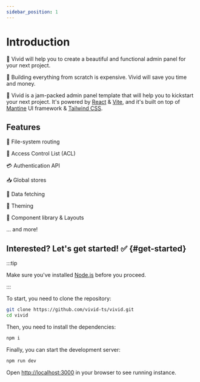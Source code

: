 ```yaml
---
sidebar_position: 1
---
```


# Introduction

🚀 Vivid will help you to create a beautiful and functional admin panel for your next project.

💸 Building everything from scratch is expensive. Vivid will save you time and money.

🧐 Vivid is a jam-packed admin panel template that will help you to kickstart your next project. It's powered by [React](https://reactjs.org/) & [Vite](https://vitejs.dev/), and it's built on top of [Mantine](https://mantine.dev/) UI framework & [Tailwind CSS](https://tailwindcss.com/).

## Features

📁 File-system routing

💂 Access Control List (ACL)

💳 Authentication API

📥 Global stores

💽 Data fetching

🎨 Theming

🧩 Component library & Layouts

... and more!

## Interested? Let's get started! ✅ {#get-started}

:::tip

Make sure you've installed [Node.js](https://nodejs.org/en/download) before you proceed.

:::

To start, you need to clone the repository:

```bash
git clone https://github.com/vivid-ts/vivid.git
cd vivid
```

Then, you need to install the dependencies:

```bash npm2yarn
npm i
```

Finally, you can start the development server:

```bash npm2yarn
npm run dev
```

Open [http://localhost:3000](http://localhost:3000) in your browser to see running instance.